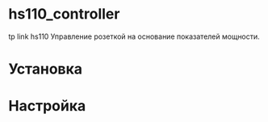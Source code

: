 # hs110_controller
tp link hs110 Управление розеткой на основание показателей мощности.

# Установка

# Настройка

